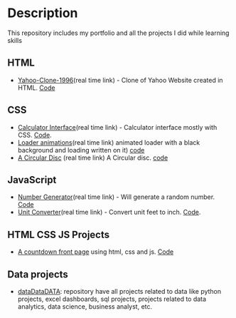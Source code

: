# Description
This repository includes my portfolio and all the projects I did while learning skills


## HTML
- [Yahoo-Clone-1996](https://rohini-ranjanr.github.io/yahoo-clone-1996/yahoo_home.html)(real time link) - Clone of Yahoo Website created in HTML. [Code](https://github.com/rohini-ranjanR/rohini-ranjanR.github.io/blob/main/yahoo-clone-1996/yahoo_home.html)


## CSS
- [Calculator Interface](https://rohini-ranjanr.github.io/CSS%20Projects/calculator/home.html)(real time link) - Calculator interface mostly with CSS. [Code](https://github.com/rohini-ranjanR/rohini-ranjanR.github.io/tree/main/CSS%20Projects/calculator).
- [Loader animations](https://rohini-ranjanr.github.io/CSS%20Projects/animations/loading.animation/loading.a/loading.html)(real time link) animated loader with a black background and loading written on it) [code](https://rohini-ranjanr.github.io/CSS%20Projects/tree/main/CSS%20Projects/animations/loading.animation/loading.html)
- [A Circular Disc](https://rohini-ranjanr.github.io/CSS%20Projects/animations/progress-bar/progress.html) (real time link) A Circular disc. [code](https://rohini-ranjanr.github.io/tree/main/HTML%20CSS%20Js%20projects/animations/progress-bar/progress.html)


## JavaScript
- [Number Generator](https://rohini-ranjanr.github.io/Javascript%20Project/number%20generator/home.html)(real time link) - Will generate a random number. [Code](https://github.com/rohini-ranjanR/rohini-ranjanR.github.io/blob/main/Javascript%20Project/number%20generator/home.html)
- [Unit Converter](https://rohini-ranjanr.github.io/Javascript%20Project/unit%20converter/home.html)(real time link) - Convert unit feet to inch. [Code](https://github.com/rohini-ranjanR/rohini-ranjanR.github.io/tree/main/Javascript%20Project/unit%20converter).


## HTML CSS JS Projects 
- [A countdown front page](https://rohini-ranjanr.github.io/HTML%20CSS%20Js%20projects/a%20countdown%20front%20page/index.html) using html, css and js. [Code](https://github.com/rohini-ranjanR/rohini-ranjanR.github.io/blob/main/HTML%20CSS%20Js%20projects/a%20countdown%20front%20page/index.html)


## Data projects
- [dataDataDATA](https://github.com/rohini-ranjanR/dataDataDATA/blob/main/Readme.md): repository have all projects related  to data like python projects, excel dashboards, sql projects, projects related to data analytics, data science, business analyst, etc.


